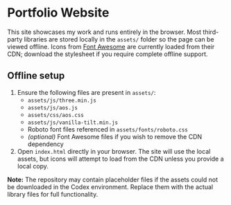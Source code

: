 # Portfolio Website

This site showcases my work and runs entirely in the browser. Most third-party
libraries are stored locally in the `assets/` folder so the page can be viewed
offline. Icons from [Font Awesome](https://fontawesome.com) are currently loaded
from their CDN; download the stylesheet if you require complete offline support.

## Offline setup

1. Ensure the following files are present in `assets/`:
   - `assets/js/three.min.js`
   - `assets/js/aos.js`
   - `assets/css/aos.css`
   - `assets/js/vanilla-tilt.min.js`
   - Roboto font files referenced in `assets/fonts/roboto.css`
   - *(optional)* Font Awesome files if you wish to remove the CDN dependency
2. Open `index.html` directly in your browser. The site will use the local
   assets, but icons will attempt to load from the CDN unless you provide a
   local copy.

**Note:** The repository may contain placeholder files if the assets could not be downloaded in the Codex environment. Replace them with the actual library files for full functionality.
